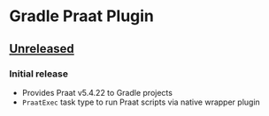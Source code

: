 Gradle Praat Plugin
===================

[Unreleased]
------------

### Initial release

- Provides Praat v5.4.22 to Gradle projects
- `PraatExec` task type to run Praat scripts via native wrapper plugin

[Unreleased]: https://github.com/m2ci-msp/gradle-praat-plugin/tree/master
